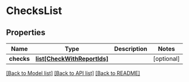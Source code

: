 # ChecksList

## Properties
Name | Type | Description | Notes
------------ | ------------- | ------------- | -------------
**checks** | [**list[CheckWithReportIds]**](CheckWithReportIds.md) |  | [optional] 

[[Back to Model list]](../README.md#documentation-for-models) [[Back to API list]](../README.md#documentation-for-api-endpoints) [[Back to README]](../README.md)


